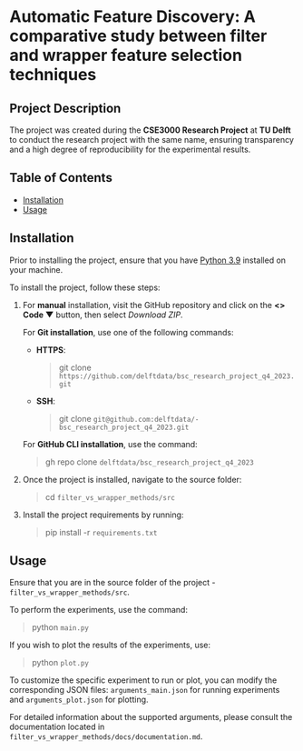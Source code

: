 # Automatic Feature Discovery: A comparative study between filter and wrapper feature selection techniques

## Project Description

The project was created during the **CSE3000 Research Project** at **TU Delft** to conduct the research project
with the same name, ensuring transparency and a high degree of reproducibility for the experimental results.

## Table of Contents

-   [Installation](#installation)
-   [Usage](#usage)

## Installation

Prior to installing the project, ensure that you have
[Python 3.9](https://www.python.org/downloads/release/python-3913/) installed on your machine.

To install the project, follow these steps:

1. For **manual** installation, visit the GitHub repository and click on the **<> Code ▼** button,
   then select _Download ZIP_.

    For **Git installation**, use one of the following commands:

    - **HTTPS**:
        > git clone `https://github.com/delftdata/bsc_research_project_q4_2023.git`
    - **SSH**:
        > git clone `git@github.com:delftdata/- bsc_research_project_q4_2023.git`

    For **GitHub CLI installation**, use the command:

    > gh repo clone `delftdata/bsc_research_project_q4_2023`

2. Once the project is installed, navigate to the source folder:

    > cd `filter_vs_wrapper_methods/src`

3. Install the project requirements by running:
    > pip install -r `requirements.txt`

## Usage

Ensure that you are in the source folder of the project - `filter_vs_wrapper_methods/src`.

To perform the experiments, use the command:

> python `main.py`

If you wish to plot the results of the experiments, use:

> python `plot.py`

To customize the specific experiment to run or plot, you can modify the corresponding JSON files:
`arguments_main.json` for running experiments and `arguments_plot.json` for plotting.

For detailed information about the supported arguments, please consult the documentation located in
`filter_vs_wrapper_methods/docs/documentation.md`.
